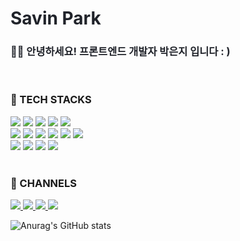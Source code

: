 <h1 style="color:#20232a;">
Savin Park
</h1>

<h3 style="color:#20232a;">
👋🏻 안녕하세요! 프론트엔드 개발자 박은지 입니다 : )
</h3>

<br/>

<!-- TECH STACKS -->

### 🚀 TECH STACKS

<div>
<img src="https://img.shields.io/badge/html5-ffffff.svg?style=for-the-badge&logo=html5&logoColor=E34F26" />
<img src="https://img.shields.io/badge/css3-ffffff.svg?style=for-the-badge&logo=css3&logoColor=1572B6" />
<img src="https://img.shields.io/badge/javascript-ffffff.svg?style=for-the-badge&logo=javascript&logoColor=F7DF1E" />
<img src="https://img.shields.io/badge/typescript-ffffff.svg?style=for-the-badge&logo=typescript&logoColor=3178C6" />
<img src="https://img.shields.io/badge/dart-ffffff.svg?style=for-the-badge&logo=dart&logoColor=0175C2" />
</div>
<div>
<img src="https://img.shields.io/badge/react-ffffff.svg?style=for-the-badge&logo=react&logoColor=61DAFB" />
<img src="https://img.shields.io/badge/next.js-ffffff.svg?style=for-the-badge&logo=next.js&logoColor=000000" />
<img src="https://img.shields.io/badge/recoil-ffffff.svg?style=for-the-badge&logo=recoil&logoColor=3578E5" />
<img src="https://img.shields.io/badge/graphql-ffffff.svg?style=for-the-badge&logo=graphql&logoColor=E10098" />
<img src="https://img.shields.io/badge/flutter-ffffff.svg?style=for-the-badge&logo=flutter&logoColor=02569B" />
<img src="https://img.shields.io/badge/docker-ffffff.svg?style=for-the-badge&logo=docker&logoColor=2496ED" />
</div>
<div>
<img src="https://img.shields.io/badge/git-ffffff.svg?style=for-the-badge&logo=git&logoColor=F05032" />
<img src="https://img.shields.io/badge/github-ffffff.svg?style=for-the-badge&logo=github&logoColor=181717" />
<img src="https://img.shields.io/badge/gitea-ffffff.svg?style=for-the-badge&logo=gitea&logoColor=609926" />
<img src="https://img.shields.io/badge/notion-ffffff.svg?style=for-the-badge&logo=notion&logoColor=000000" />
</div>

<br/>

<!-- CHANNELS -->

### 🔗 CHANNELS

<a href="https://github.com/savinqkr">
<img src="https://img.shields.io/badge/GitHub-100000?style=for-the-badge&logo=github&logoColor=white" />
</a>
<a href="https://savinqkr.notion.site/Welcome-7ed0088f908b439b8a070f858a4a8424?pvs=4">
<img src="https://img.shields.io/badge/Notion-ffffff?style=for-the-badge&logo=notion&logoColor=black" />
</a>
<a href="https://savinqkr.github.io/">
<img src="https://img.shields.io/badge/Blog-6f57a9?style=for-the-badge&logo=github&logoColor=white" />
</a>
<a href="https://www.linkedin.com/in/savinqkr/">
<img src="https://img.shields.io/badge/LinkedIn-0077B5?style=for-the-badge&logo=linkedin&logoColor=white" />
</a>

<br/>

<!-- GITHUB STATS -->

![Anurag's GitHub stats](https://github-readme-stats.vercel.app/api?username=savinqkr&show_icons=true&theme=dracula)

<!--
**savinqkr/savinqkr** is a ✨ _special_ ✨ repository because its `README.md` (this file) appears on your GitHub profile.

Here are some ideas to get you started:

- 🔭 I’m currently working on ...
- 🌱 I’m currently learning ...
- 👯 I’m looking to collaborate on ...
- 🤔 I’m looking for help with ...
- 💬 Ask me about ...
- 📫 How to reach me: ...
- 😄 Pronouns: ...
- ⚡ Fun fact: ...
-->
